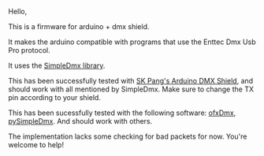 Hello,

This is a firmware for arduino + dmx shield.

It makes the arduino compatible with programs that use the Enttec Dmx Usb Pro protocol.

It uses the [SimpleDmx library](http://code.google.com/p/tinkerit/wiki/DmxSimple).

This has been successfully tested with [SK Pang's Arduino DMX Shield](http://www.skpang.co.uk/catalog/arduino-dmx-shield-p-663.html), and should work with all mentioned by SimpleDmx. Make sure to change the TX pin according to your shield.

This has been sucessfully tested with the following software: [ofxDmx](https://github.com/kylemcdonald/ofxDmx), [pySimpleDmx](https://github.com/c0z3n/pySimpleDMX). And should work with others.

The implementation lacks some checking for bad packets for now. You're welcome to help!

